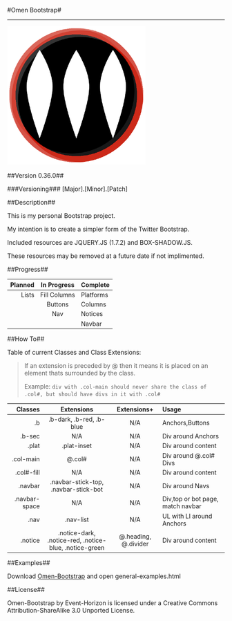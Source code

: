 #Omen Bootstrap#
***

![Omen Logo](https://github.com/Event-Horizon/Omen-Bootstrap/raw/master/styles/omen-med.png)

##Version 0.36.0##

###Versioning###
[Major].[Minor].[Patch]

##Description##

This is my personal Bootstrap project. 

My intention is to create a simpler form of the Twitter Bootstrap.

Included resources are JQUERY.JS (1.7.2) and BOX-SHADOW.JS. 

These resources may be removed at a future date if not implimented.

##Progress##

Planned | In Progress  | Complete
-------:|:------------:|:-------
 Lists  | Fill Columns | Platforms
        | Buttons      | Columns
        | Nav          | Notices
        |              | Navbar

##How To##

Table of current Classes and Class Extensions:

> If an extension is preceded by @ then it means it is placed on an element thats surrounded by the class.
> 
> Example: `div with .col-main should never share the class of .col#, but should have divs in it with .col#`

 Classes       | Extensions                                              | Extensions+          | Usage
--------------:|:-------------------------------------------------------:|:--------------------:|:--------
 .b            | .b-dark, .b-red, .b-blue                                | N/A                  | Anchors,Buttons
 .b-sec        | N/A                                                     | N/A                  | Div around Anchors
 .plat         | .plat-inset                                             | N/A                  | Div around content
 .col-main     | @.col#                                                  | N/A                  | Div around @.col# Divs
 .col#-fill    | N/A                                                     | N/A                  | Div around content
 .navbar       | .navbar-stick-top, .navbar-stick-bot                    | N/A                  | Div around Navs
 .navbar-space | N/A                                                     | N/A                  | Div,top or bot page, match navbar
 .nav          | .nav-list                                               | N/A                  | UL with LI around Anchors
 .notice       | .notice-dark, .notice-red, .notice-blue, .notice-green  | @.heading, @.divider | Div around content

##Examples##

Download [Omen-Bootstrap](https://github.com/Event-Horizon/Omen-Bootstrap/downloads) and open general-examples.html

##License##

Omen-Bootstrap by Event-Horizon is licensed under a Creative Commons Attribution-ShareAlike 3.0 Unported License.
